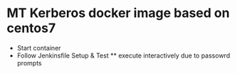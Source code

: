 # MT Kerberos docker image based on centos7     

* Start container 
* Follow Jenkinsfile Setup & Test
   ** execute interactively due to passowrd prompts